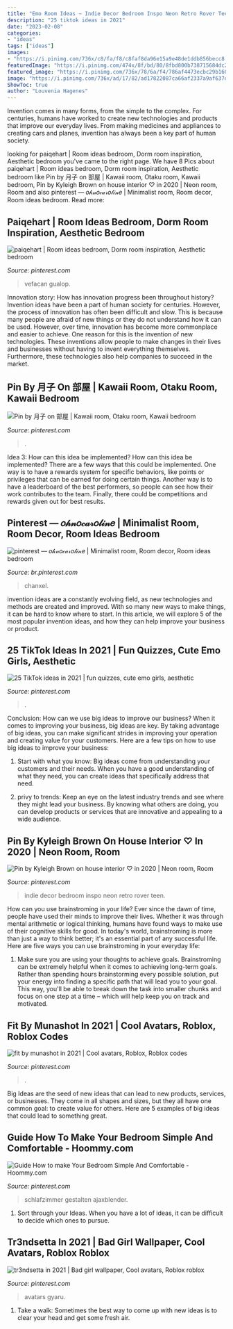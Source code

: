 ```yaml
---
title: "Emo Room Ideas ~ Indie Decor Bedroom Inspo Neon Retro Rover Teen"
description: "25 tiktok ideas in 2021"
date: "2023-02-08"
categories:
- "ideas"
tags: ["ideas"]
images:
- "https://i.pinimg.com/736x/c8/fa/f8/c8faf8da96e15a9e48de1ddb856becc8.jpg"
featuredImage: "https://i.pinimg.com/474x/8f/bd/80/8fbd800b738715684dc24c538a33d549.jpg"
featured_image: "https://i.pinimg.com/736x/78/6a/f4/786af4473ecbc29b160c4908ae8cfe8e.jpg"
image: "https://i.pinimg.com/736x/ad/17/82/ad17822087ca66af2337a9af637df179.jpg"
ShowToc: true
author: "Louvenia Hagenes"
---
```



Invention comes in many forms, from the simple to the complex. For centuries, humans have worked to create new technologies and products that improve our everyday lives. From making medicines and appliances to creating cars and planes, invention has always been a key part of human society.

	

		
looking for paiqehart | Room ideas bedroom, Dorm room inspiration, Aesthetic bedroom you've came to the right page. We have 8 Pics about paiqehart | Room ideas bedroom, Dorm room inspiration, Aesthetic bedroom like Pin by 月子 on 部屋 | Kawaii room, Otaku room, Kawaii bedroom, Pin by Kyleigh Brown on house interior ♡ in 2020 | Neon room, Room and also pinterest — 𝑜𝒽𝓃𝑜𝒸𝒶𝓇𝑜𝓁𝒾𝓃𝑒 | Minimalist room, Room decor, Room ideas bedroom. Read more:
		
    
## Paiqehart | Room Ideas Bedroom, Dorm Room Inspiration, Aesthetic Bedroom

<img loading=lazy src="https://i.pinimg.com/originals/89/99/dc/8999dc67b151015db32e78415347ae96.jpg" onerror="this.onerror=null;this.src='https://tse1.mm.bing.net/th?id=OIP.iiO_H-bn2luBga9nvsmE8wHaJ4&amp;pid=15.1';" alt="paiqehart | Room ideas bedroom, Dorm room inspiration, Aesthetic bedroom">

_Source: pinterest.com_

>vefacan gualop. 

	

Innovation story: How has innovation progress been throughout history?
Invention ideas have been a part of human society for centuries. However, the process of innovation has often been difficult and slow. This is because many people are afraid of new things or they do not understand how it can be used. However, over time, innovation has become more commonplace and easier to achieve. One reason for this is the invention of new technologies. These inventions allow people to make changes in their lives and businesses without having to invent everything themselves. Furthermore, these technologies also help companies to succeed in the market.

    
## Pin By 月子 On 部屋 | Kawaii Room, Otaku Room, Kawaii Bedroom

<img loading=lazy src="https://i.pinimg.com/736x/fe/f8/1a/fef81a6fcba05baeb47f3a09befbd270.jpg" onerror="this.onerror=null;this.src='https://tse1.mm.bing.net/th?id=OIP.nJwsjS6neHTqMWPQWSR-JQHaHK&amp;pid=15.1';" alt="Pin by 月子 on 部屋 | Kawaii room, Otaku room, Kawaii bedroom">

_Source: pinterest.com_

>. 

	

Idea 3: How can this idea be implemented?
How can this idea be implemented? 
There are a few ways that this could be implemented. One way is to have a rewards system for specific behaviors, like points or privileges that can be earned for doing certain things. Another way is to have a leaderboard of the best performers, so people can see how their work contributes to the team. Finally, there could be competitions and rewards given out for best results.

    
## Pinterest — 𝑜𝒽𝓃𝑜𝒸𝒶𝓇𝑜𝓁𝒾𝓃𝑒 | Minimalist Room, Room Decor, Room Ideas Bedroom

<img loading=lazy src="https://i.pinimg.com/736x/cf/a1/f1/cfa1f104442f0ec4116d4c83dd1bb1bd.jpg" onerror="this.onerror=null;this.src='https://tse4.mm.bing.net/th?id=OIP._u-jyBmSfQNuYYCpdpqT8gHaHR&amp;pid=15.1';" alt="pinterest — 𝑜𝒽𝓃𝑜𝒸𝒶𝓇𝑜𝓁𝒾𝓃𝑒 | Minimalist room, Room decor, Room ideas bedroom">

_Source: br.pinterest.com_

>chanxel. 

	

invention ideas are a constantly evolving field, as new technologies and methods are created and improved. With so many new ways to make things, it can be hard to know where to start. In this article, we will explore 5 of the most popular invention ideas, and how they can help improve your business or product.

    
## 25 TikTok Ideas In 2021 | Fun Quizzes, Cute Emo Girls, Aesthetic

<img loading=lazy src="https://i.pinimg.com/474x/8f/bd/80/8fbd800b738715684dc24c538a33d549.jpg" onerror="this.onerror=null;this.src='https://tse2.mm.bing.net/th?id=OIP.5tcdnxtjzNPw4ofmFiQXzwAAAA&amp;pid=15.1';" alt="25 TikTok ideas in 2021 | fun quizzes, cute emo girls, aesthetic">

_Source: pinterest.com_

>. 

	

Conclusion: How can we use big ideas to improve our business?
When it comes to improving your business, big ideas are key. By taking advantage of big ideas, you can make significant strides in improving your operation and creating value for your customers. Here are a few tips on how to use big ideas to improve your business:
1. Start with what you know: Big ideas come from understanding your customers and their needs. When you have a good understanding of what they need, you can create ideas that specifically address that need.

2. privy to trends: Keep an eye on the latest industry trends and see where they might lead your business. By knowing what others are doing, you can develop products or services that are innovative and appealing to a wide audience.


    
## Pin By Kyleigh Brown On House Interior ♡ In 2020 | Neon Room, Room

<img loading=lazy src="https://i.pinimg.com/originals/5e/2b/fe/5e2bfe0b2fa04578b2ccdc557dfbef7c.jpg" onerror="this.onerror=null;this.src='https://tse1.mm.bing.net/th?id=OIP.Q1uuP710m1E0EExi7mjOvAHaNK&amp;pid=15.1';" alt="Pin by Kyleigh Brown on house interior ♡ in 2020 | Neon room, Room">

_Source: pinterest.com_

>indie decor bedroom inspo neon retro rover teen. 

	

How can you use brainstroming in your life?
Ever since the dawn of time, people have used their minds to improve their lives. Whether it was through mental arithmetic or logical thinking, humans have found ways to make use of their cognitive skills for good. In today's world, brainstroming is more than just a way to think better; it's an essential part of any successful life. Here are five ways you can use brainstroming in your everyday life: 
1) Make sure you are using your thoughts to achieve goals. Brainstroming can be extremely helpful when it comes to achieving long-term goals. Rather than spending hours brainstorming every possible solution, put your energy into finding a specific path that will lead you to your goal. This way, you'll be able to break down the task into smaller chunks and focus on one step at a time – which will help keep you on track and motivated.

    
## Fit By Munashot In 2021 | Cool Avatars, Roblox, Roblox Codes

<img loading=lazy src="https://i.pinimg.com/736x/c8/fa/f8/c8faf8da96e15a9e48de1ddb856becc8.jpg" onerror="this.onerror=null;this.src='https://tse1.mm.bing.net/th?id=OIP.8b8877RQ6VX2hIStU8U-nwHaMi&amp;pid=15.1';" alt="fit by munashot in 2021 | Cool avatars, Roblox, Roblox codes">

_Source: pinterest.com_

>. 

	

Big Ideas are the seed of new ideas that can lead to new products, services, or businesses. They come in all shapes and sizes, but they all have one common goal: to create value for others. Here are 5 examples of big ideas that could lead to something great.

    
## Guide How To Make Your Bedroom Simple And Comfortable - Hoommy.com

<img loading=lazy src="https://i.pinimg.com/736x/ad/17/82/ad17822087ca66af2337a9af637df179.jpg" onerror="this.onerror=null;this.src='https://tse4.mm.bing.net/th?id=OIP.0p5FGppLR4sq57GXSxvi1gHaJ3&amp;pid=15.1';" alt="Guide How to make Your Bedroom Simple And Comfortable - Hoommy.com">

_Source: pinterest.com_

>schlafzimmer gestalten ajaxblender. 

	

1. Sort through your Ideas. When you have a lot of ideas, it can be difficult to decide which ones to pursue.

    
## Tr3ndsetta In 2021 | Bad Girl Wallpaper, Cool Avatars, Roblox Roblox

<img loading=lazy src="https://i.pinimg.com/736x/78/6a/f4/786af4473ecbc29b160c4908ae8cfe8e.jpg" onerror="this.onerror=null;this.src='https://tse3.mm.bing.net/th?id=OIP.XOyCV8ltKKYu4h99VFDg6QAAAA&amp;pid=15.1';" alt="tr3ndsetta in 2021 | Bad girl wallpaper, Cool avatars, Roblox roblox">

_Source: pinterest.com_

>avatars gyaru. 

	

1. Take a walk: Sometimes the best way to come up with new ideas is to clear your head and get some fresh air.


